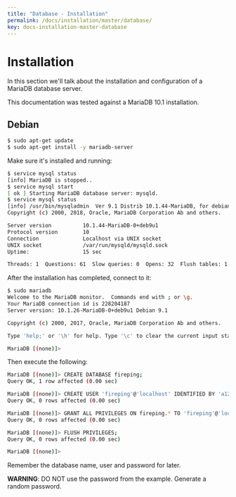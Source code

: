 ```yaml
---
title: "Database - Installation"
permalink: /docs/installation/master/database/
key: docs-installation-master-database
---
```


# Installation

In this section we'll talk about the installation and configuration of a MariaDB database server.

This documentation was tested against a MariaDB 10.1 installation.

## Debian

```bash
$ sudo apt-get update
$ sudo apt-get install -y mariadb-server
``` 

Make sure it's installed and running:

```bash
$ service mysql status
[info] MariaDB is stopped..
$ service mysql start
[ ok ] Starting MariaDB database server: mysqld.
$ service mysql status
[info] /usr/bin/mysqladmin  Ver 9.1 Distrib 10.1.44-MariaDB, for debian-linux-gnu on x86_64
Copyright (c) 2000, 2018, Oracle, MariaDB Corporation Ab and others.

Server version          10.1.44-MariaDB-0+deb9u1
Protocol version        10
Connection              Localhost via UNIX socket
UNIX socket             /var/run/mysqld/mysqld.sock
Uptime:                 15 sec

Threads: 1  Questions: 61  Slow queries: 0  Opens: 32  Flush tables: 1  Open tables: 26  Queries per second avg: 4.066.
```

After the installation has completed, connect to it:

```bash
$ sudo mariadb
Welcome to the MariaDB monitor.  Commands end with ; or \g.
Your MariaDB connection id is 228204187
Server version: 10.1.26-MariaDB-0+deb9u1 Debian 9.1

Copyright (c) 2000, 2017, Oracle, MariaDB Corporation Ab and others.

Type 'help;' or '\h' for help. Type '\c' to clear the current input statement.

MariaDB [(none)]> 
```

Then execute the following:

```bash
MariaDB [(none)]> CREATE DATABASE fireping;
Query OK, 1 row affected (0.00 sec)

MariaDB [(none)]> CREATE USER 'fireping'@'localhost' IDENTIFIED BY 'a12dd17b75817cefc00fa8d3016cdc066cfb9134';
Query OK, 0 rows affected (0.00 sec)

MariaDB [(none)]> GRANT ALL PRIVILEGES ON fireping.* TO 'fireping'@'localhost';
Query OK, 0 rows affected (0.00 sec)

MariaDB [(none)]> FLUSH PRIVILEGES;
Query OK, 0 rows affected (0.00 sec)

MariaDB [(none)]>
```

Remember the database name, user and password for later.

**WARNING**: DO NOT use the password from the example. Generate a random password.